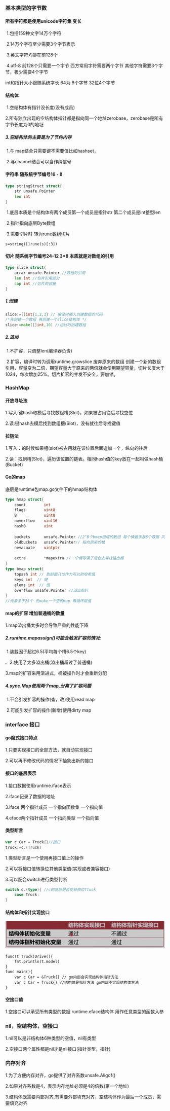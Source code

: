 ### 基本类型的字节数

#### 所有字符都是使用unicode字符集 变长

​	1.包括159种文字14万个字符

​	2.14万个字符至少需要3个字节表示

​	3.英文字符均排在前128个

​	4.utf-8 前128个只需要一个字节 西方常用字符需要两个字节 其他字符需要3个字节，极少需要4个字节

int和指针大小跟随系统字长 64为 8个字节 32位4个字节

#### 结构体 

​	1.空结构体有指针没长度(没有成员) 

​	2.所有独立出现的空结构体指针都是指向同一个地址zerobase，zerobase是所有字节长度为0的地址

##### 	3.空结构体的主要是为了节约内存

​	1.与 map结合只需要键不需要值比如hashset，

​	2.与channel结合可以当作纯信号

#### 字符串 随系统字节编号16 - 8

```go
type stringStruct struct{
    str unsafe.Pointer
    len int
}
```

​	1.底层本质是个结构体有两个成员第一个成员是指针str 第二个成员是int整型len

​	2.指针指向底层Byte数组 

​	3.需要切片时 转为rune数组切片

```
s=string([]rune(s)[:3])
```

#### 切片 随系统字节编号24-12   3*8 本质就是对数组的引用

```go
type slice struct{
    arrar unsafe.Pointer //数组的引用
    len int //切片引用部分
    cap int //切片的容量
}
```

##### 1.创建

```go
slice:=[]int{1,2,3} // 编译时插入创建数组的代码
/*先创建一个数组 再创建一个slice结构体 */
slice:=make([]int,10) //运行时创建数组
```

##### 2.追加

​	1.不扩容，只调整len(编译器负责)

​	2.扩容，编译时转为调用runtime.growslice 废弃原来的数组 创建一个新的数组引用，容量变为二倍，期望容量大于原来的两倍就会使用期望容量，切片长度大于1024，每次增加25%。切片扩容的并发不安全，要加锁。

### HashMap

#### 开放寻址法

1.写入:键hash取模后寻找数组槽(Slot)，如果被占用往后寻找空位

2.读:键hash去模后找到数组槽(Slot)，没有就往后寻找键值

#### 拉链法

1.写入：的时候如果槽(slot)被占用就在该位置后面追加一个，纵向的往后

2.读：找到槽(Slot)，遍历该位置的链表。相同hash值的key放在一起叫做hash桶(Bucket)

#### Go的map

底层是runtime包map.go文件下的hmap结构体

```go
type hmap struct{
	count        int 
    flags  		 uint8
    B 	         uint8
    noverflow    uint16
    hash0        uint 
    
    buckets      unsafe.Pointer //2^B个bmap组成的数组 每个桶最多放8个数据 同时回创建溢出桶
    oldbuckets   unsafe.Pointer// 指向原来的桶
    nevacuate    uintptr
    
    extra        *mapextra //一个桶写满了后会去寻找溢出桶
}
type bmap struct{
    topash int // 取前面八位作为可以的哈希值
    keys int  // 键
    elems int  // 值
    overflow unsafe.Pointer //溢出指针
}
//元素多于25个 先make一个空的map 再循环赋值
```

#### map的扩容 增加普通桶的数量

1.map溢出桶太多时会导致严重的性能下降

##### 2.runtime.mapassign()可能会触发扩容的情况:

​	1.装载因子超过6.5(平均每个槽6.5个key)

、2.使用了太多溢出桶(溢出桶超过了普通桶)

3.map的扩容采用渐进式，桶被操作时才会重新分配

##### 4.sync.Map使用两个map,分离了扩容问题

​	1.不会引发扩容的操作(查，改)使用read map

​	2.可能引发扩容的操作(新增)使用dirty map

### interface 接口

#### go隐式接口特点

1.只要实现接口的全部方法，就自动实现接口

2.可以再不修改代码的情况下抽象出新的接口

#### 接口的底层表示

1.接口数据使用runtime.iface表示

2.iface记录了数据的地址

3.iface 两个指针成员 一个指向函数集 一个指向值

4.eface两个指针成员 一个指向类型 一个指向值

#### 类型断言

```go
var c Car = Truck{}//接口
truck:=c.(Truck)
```

1.类型断言是一个使用再接口值上的操作

2.可以将接口值转换位其他类型值(实现或者兼容接口)

3.可以配合switch进行类型判断

```go
switch c.(type){ //c的底层是否能转换位Ttuck
	case Truck:
}
```

#### 结构体和指针实现接口

![结构体和指针实现接口](images/结构体和指针实现接口.png)

```
func(t Truck)Drive(){
	fmt.println(t.model)
}
func main(){
	var c Car = &Truck{} // go内部会实现结构体指针方法
	var c Car = Truck{} //结构体是指针方法 go内部不实现结构体方法
}
```

#### 空接口值

1.空接口可以承受所有类型的数据 runtime.eface结构体 用作任意类型的函数入参

### nil，空结构体，空接口

1.nil可以是非结构体6种类型的空值，nil有类型

2.空接口两个属性都是nil才是nil接口(指针类型，指针)

### 内存对齐

1.为了方便内存对齐，go提供了对齐系数unsafe.Aligof()

2.如果对齐系数是4，表示内存地址必须是4的倍数(第一个地址)

3.结构体既需要内部对齐,有需要外部填充对齐，空结构体作为最后一个成员，需要填充对齐

